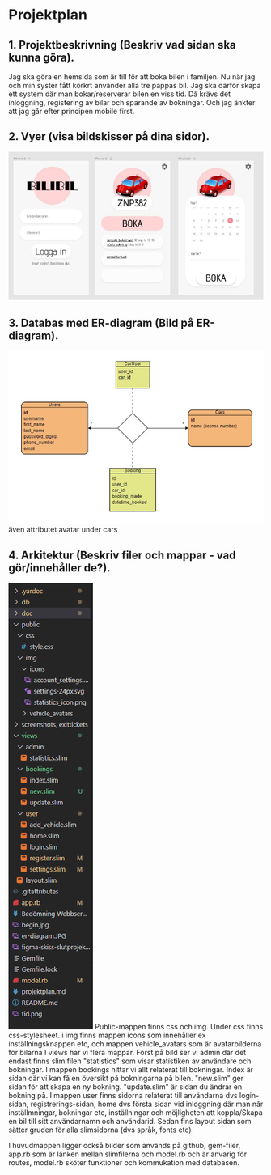 # Projektplan

## 1. Projektbeskrivning (Beskriv vad sidan ska kunna göra).
Jag ska göra en hemsida som är till för att boka bilen i familjen. Nu när jag och min syster fått körkrt använder alla tre pappas bil. Jag ska därför skapa ett system där man bokar/reserverar bilen en viss tid. Då krävs det inloggning, registering av bilar och sparande av bokningar. Och jag änkter att jag går efter principen mobile first.
## 2. Vyer (visa bildskisser på dina sidor).
![skiss](figma-skiss-slutprojekt-WSP.JPG)
## 3. Databas med ER-diagram (Bild på ER-diagram).
![ER-diagram](er-diagram.JPG)
även attributet avatar under cars
## 4. Arkitektur (Beskriv filer och mappar - vad gör/innehåller de?).
![Arkitektur](arkitektur.PNG)
Public-mappen finns css och img. 
Under css finns css-stylesheet.
i img finns mappen icons som innehåller ex inställningsknappen etc, och mappen vehicle_avatars som är avatarbilderna för bilarna
I views har vi flera mappar. Först på bild ser vi admin där det endast finns slim filen "statistics" som visar statistiken av användare och bokningar.
I mappen bookings hittar vi allt relaterat till bokningar. Index är sidan där vi kan få en översikt på bokningarna på bilen. "new.slim" ger sidan för att skapa en ny bokning. "update.slim" är sidan du ändrar en bokning på. 
I mappen user finns sidorna relaterat till användarna dvs login-sidan, registrerings-sidan, home dvs första sidan vid inloggning där man når inställmningar, bokningar etc, inställningar och möjligheten att koppla/Skapa en bil till sitt användarnamn och användarid. 
Sedan fins layout sidan som sätter gruden för alla slimsidorna (dvs språk, fonts etc)

I huvudmappen ligger också bilder som används på github, gem-filer, app.rb som är länken mellan slimfilerna och model.rb och är anvarig för routes, model.rb sköter funktioner och kommukation med databasen. 
